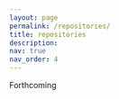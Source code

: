 ```yaml
---
layout: page
permalink: /repositories/
title: repositories
description: 
nav: true
nav_order: 4
---
```


Forthcoming
